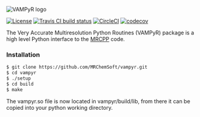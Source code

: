 ![VAMPyR logo](https://github.com/MRChemSoft/VAMPyR/raw/master/doc/gfx/logo.png)

[![License](https://img.shields.io/badge/license-%20LGPLv3-blue.svg)](../master/LICENSE)
[![Travis CI build status](https://travis-ci.org/MRChemSoft/vampyr.svg?branch=master)](https://travis-ci.org/MRChemSoft/vampyr)
[![CircleCI](https://circleci.com/gh/MRChemSoft/vampyr/tree/master.svg?style=svg)](https://circleci.com/gh/MRChemSoft/vampyr/tree/master)
[![codecov](https://codecov.io/gh/MRChemSoft/vampyr/branch/master/graph/badge.svg)](https://codecov.io/gh/MRChemSoft/vampyr)

The Very Accurate Multiresolution Python Routines (VAMPyR) package is a high
level Python interface to the [MRCPP](https://github.com/MRChemSoft/mrcpp) code.

### Installation

```sh
$ git clone https://github.com/MRChemSoft/vampyr.git
$ cd vampyr
$ ./setup
$ cd build
$ make
```

The vampyr.so file is now located in vampyr/build/lib, from there it can 
be copied into your python working directory.
